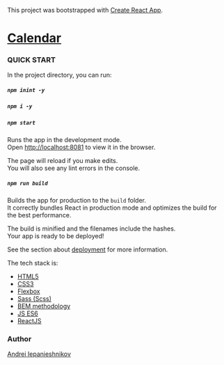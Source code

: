This project was bootstrapped with [Create React App](https://github.com/facebook/create-react-app).

# [Calendar](https://eposha.github.io/calendarReact/review_build/)

### QUICK START

In the project directory, you can run:

##### `npm inint -y`

##### `npm i -y`

##### `npm start`

Runs the app in the development mode.<br>
Open [http://localhost:8081](http://localhost:8080) to view it in the browser.

The page will reload if you make edits.<br>
You will also see any lint errors in the console.

##### `npm run build`

Builds the app for production to the `build` folder.<br>
It correctly bundles React in production mode and optimizes the build for the best performance.

The build is minified and the filenames include the hashes.<br>
Your app is ready to be deployed!

See the section about [deployment](https://facebook.github.io/create-react-app/docs/deployment) for more information.

The tech stack is:

- [HTML5](https://en.wikipedia.org/wiki/HTML5)
- [CSS3](https://en.wikipedia.org/wiki/Cascading_Style_Sheets)
- [Flexbox](https://en.wikipedia.org/wiki/CSS_Flexible_Box_Layout)
- [Sass (Scss)](https://sass-lang.com/)
- [BEM methodology](https://en.bem.info/methodology/)
- [JS ES6](https://ru.wikipedia.org/wiki/ECMAScript)
- [ReactJS](https://reactjs.org/)

### Author

[Andrei Iepanieshnikov](https://github.com/eposha)
